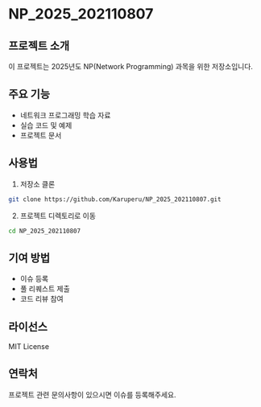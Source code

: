# NP_2025_202110807

## 프로젝트 소개
이 프로젝트는 2025년도 NP(Network Programming) 과목을 위한 저장소입니다.

## 주요 기능
- 네트워크 프로그래밍 학습 자료
- 실습 코드 및 예제
- 프로젝트 문서

## 사용법
1. 저장소 클론
```bash
git clone https://github.com/Karuperu/NP_2025_202110807.git
```

2. 프로젝트 디렉토리로 이동
```bash
cd NP_2025_202110807
```

## 기여 방법
- 이슈 등록
- 풀 리퀘스트 제출
- 코드 리뷰 참여

## 라이선스
MIT License

## 연락처
프로젝트 관련 문의사항이 있으시면 이슈를 등록해주세요.

